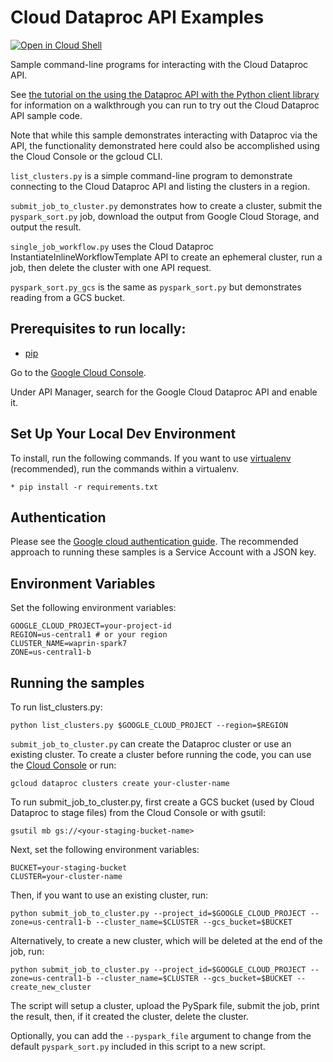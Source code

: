 # Cloud Dataproc API Examples

[![Open in Cloud Shell][shell_img]][shell_link]

[shell_img]: http://gstatic.com/cloudssh/images/open-btn.png
[shell_link]: https://console.cloud.google.com/cloudshell/open?git_repo=https://github.com/GoogleCloudPlatform/python-docs-samples&page=editor&open_in_editor=dataproc/README.md

Sample command-line programs for interacting with the Cloud Dataproc API.

See [the tutorial on the using the Dataproc API with the Python client
library](https://cloud.google.com/dataproc/docs/tutorials/python-library-example)
for information on a walkthrough you can run to try out the Cloud Dataproc API sample code.

Note that while this sample demonstrates interacting with Dataproc via the API, the functionality demonstrated here could also be accomplished using the Cloud Console or the gcloud CLI.

`list_clusters.py` is a simple command-line program to demonstrate connecting to the Cloud Dataproc API and listing the clusters in a region.

`submit_job_to_cluster.py` demonstrates how to create a cluster, submit the
`pyspark_sort.py` job, download the output from Google Cloud Storage, and output the result.

`single_job_workflow.py` uses the Cloud Dataproc InstantiateInlineWorkflowTemplate API to create an ephemeral cluster, run a job, then delete the cluster with one API request.

`pyspark_sort.py_gcs` is the same as `pyspark_sort.py` but demonstrates
 reading from a GCS bucket.

## Prerequisites to run locally:

* [pip](https://pypi.python.org/pypi/pip)

Go to the [Google Cloud Console](https://console.cloud.google.com).

Under API Manager, search for the Google Cloud Dataproc API and enable it.

## Set Up Your Local Dev Environment

To install, run the following commands. If you want to use  [virtualenv](https://virtualenv.readthedocs.org/en/latest/)
(recommended), run the commands within a virtualenv.

    * pip install -r requirements.txt

## Authentication

Please see the [Google cloud authentication guide](https://cloud.google.com/docs/authentication/).
The recommended approach to running these samples is a Service Account with a JSON key.

## Environment Variables

Set the following environment variables:

    GOOGLE_CLOUD_PROJECT=your-project-id
    REGION=us-central1 # or your region
    CLUSTER_NAME=waprin-spark7
    ZONE=us-central1-b

## Running the samples

To run list_clusters.py:

    python list_clusters.py $GOOGLE_CLOUD_PROJECT --region=$REGION

`submit_job_to_cluster.py` can create the Dataproc cluster or use an existing cluster. To create a cluster before running the code, you can use the [Cloud Console](console.cloud.google.com) or run:

    gcloud dataproc clusters create your-cluster-name

To run submit_job_to_cluster.py, first create a GCS bucket (used by Cloud Dataproc to stage files) from the Cloud Console or with gsutil:

    gsutil mb gs://<your-staging-bucket-name>

Next, set the following environment variables:

    BUCKET=your-staging-bucket
    CLUSTER=your-cluster-name

Then, if you want to use an existing cluster, run:

    python submit_job_to_cluster.py --project_id=$GOOGLE_CLOUD_PROJECT --zone=us-central1-b --cluster_name=$CLUSTER --gcs_bucket=$BUCKET

Alternatively, to create a new cluster, which will be deleted at the end of the job, run:

    python submit_job_to_cluster.py --project_id=$GOOGLE_CLOUD_PROJECT --zone=us-central1-b --cluster_name=$CLUSTER --gcs_bucket=$BUCKET --create_new_cluster

The script will setup a cluster, upload the PySpark file, submit the job, print the result, then, if it created the cluster, delete the cluster.

Optionally, you can add the `--pyspark_file` argument to change from the default `pyspark_sort.py` included in this script to a new script.
